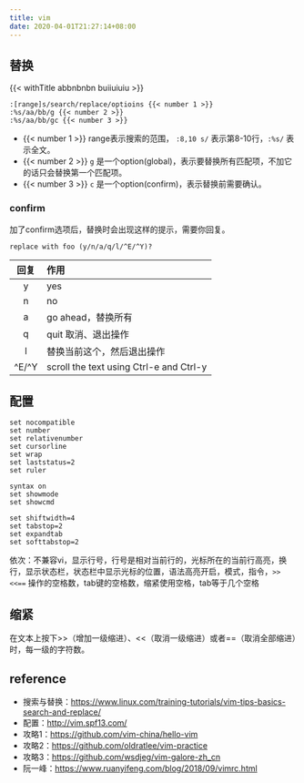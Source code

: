 ```yaml
---
title: vim
date: 2020-04-01T21:27:14+08:00
---
```

## 替换

{{< withTitle abbnbnbn buiiuiuiu >}}
```
:[range]s/search/replace/optioins {{< number 1 >}}
:%s/aa/bb/g {{< number 2 >}}
:%s/aa/bb/gc {{< number 3 >}}
```
- {{< number 1 >}} range表示搜索的范围， `:8,10 s/` 表示第8-10行，`:%s/` 表示全文。
- {{< number 2 >}} `g` 是一个option(global)，表示要替换所有匹配项，不加它的话只会替换第一个匹配项。
- {{< number 3 >}} `c` 是一个option(confirm)，表示替换前需要确认。

### confirm

加了confirm选项后，替换时会出现这样的提示，需要你回复。

```
replace with foo (y/n/a/q/l/^E/^Y)?
```

回复 | 作用 
:---:|:---
y | yes
n | no
a | go ahead，替换所有
q | quit 取消、退出操作
l | 替换当前这个，然后退出操作
^E/^Y | scroll the text using Ctrl-e and Ctrl-y
## 配置

```
set nocompatible 
set number
set relativenumber
set cursorline
set wrap
set laststatus=2
set ruler

syntax on
set showmode
set showcmd

set shiftwidth=4
set tabstop=2
set expandtab
set softtabstop=2
```
依次：不兼容vi，显示行号，行号是相对当前行的，光标所在的当前行高亮，换行，显示状态栏，状态栏中显示光标的位置，语法高亮开启，模式，指令，`>><<==` 操作的空格数，tab键的空格数，缩紧使用空格，tab等于几个空格

## 缩紧

在文本上按下>>（增加一级缩进）、<<（取消一级缩进）或者==（取消全部缩进）时，每一级的字符数。

## reference

- 搜索与替换：<https://www.linux.com/training-tutorials/vim-tips-basics-search-and-replace/>
- 配置：<http://vim.spf13.com/>
- 攻略1：<https://github.com/vim-china/hello-vim>
- 攻略2：<https://github.com/oldratlee/vim-practice>
- 攻略3：<https://github.com/wsdjeg/vim-galore-zh_cn>
- 阮一峰：<https://www.ruanyifeng.com/blog/2018/09/vimrc.html>